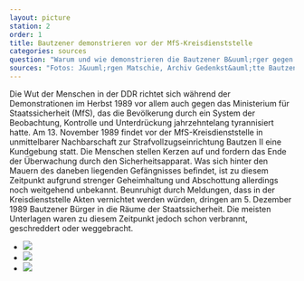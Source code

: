 ```yaml
---
layout: picture
station: 2
order: 1
title: Bautzener demonstrieren vor der MfS-Kreisdienststelle
categories: sources
question: "Warum und wie demonstrieren die Bautzener B&uuml;rger gegen das Ministerium f&uuml;r Staatssicherheit?"
sources: "Fotos: J&uuml;rgen Matschie, Archiv Gedenkst&auml;tte Bautzen"
---
```

Die Wut der Menschen in der DDR richtet sich w&auml;hrend der Demonstrationen im Herbst 1989 vor allem auch gegen das Ministerium f&uuml;r Staatssicherheit (MfS), das die Bev&ouml;lkerung durch ein System der Beobachtung, Kontrolle und Unterdr&uuml;ckung jahrzehntelang tyrannisiert hatte. Am 13. November 1989 findet vor der MfS-Kreisdienststelle in unmittelbarer Nachbarschaft zur Strafvollzugseinrichtung Bautzen II eine Kundgebung statt. Die Menschen stellen Kerzen auf und fordern das Ende der &Uuml;berwachung durch den Sicherheitsapparat. Was sich hinter den Mauern des daneben liegenden Gef&auml;ngnisses befindet, ist zu diesem Zeitpunkt aufgrund strenger Geheimhaltung und Abschottung allerdings noch weitgehend unbekannt. Beunruhigt durch Meldungen, dass in der Kreisdienststelle Akten vernichtet werden w&uuml;rden, dringen am 5. Dezember 1989 Bautzener B&uuml;rger in die R&auml;ume der Staatssicherheit. Die meisten Unterlagen waren zu diesem Zeitpunkt jedoch schon verbrannt, geschreddert oder weggebracht.

<ul class="carousel">
	<li><img src="{{ site.gallerypath }}/2_A_Stasi_Quelle_DemoKreisdienststelle_13-11-89_StadtarchivBautzen.jpg"></li>
	<li><img src="{{ site.gallerypath }}/2_A_Stasi_Quelle_Demokreisdienststelle_13-11-1989_JuergenMatschie.jpg"></li>
	<li><img src="{{ site.gallerypath }}/2_A_Stasi-Quelle_DemoKreisdienststelle_13-11-89_JürgenMatschie.jpg"></li>
</ul>
